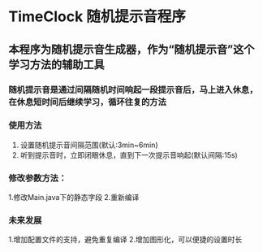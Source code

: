 # TimeClock 随机提示音程序

## 本程序为随机提示音生成器，作为“随机提示音”这个学习方法的辅助工具
### 随机提示音是通过间隔随机时间响起一段提示音后，马上进入休息，在休息短时间后继续学习，循环往复的方法

### 使用方法
1. 设置随机提示音间隔范围(默认:3min~6min)
2. 听到提示音时，立即闭眼休息，直到下一次提示音响起(默认间隔:15s)

### 修改参数方法：
1.修改Main.java下的静态字段
2.重新编译

### 未来发展
1.增加配置文件的支持，避免重复编译
2.增加图形化，可以便捷的设置时长

